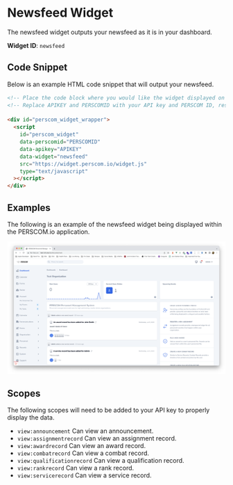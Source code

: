 # Newsfeed Widget

The newsfeed widget outputs your newsfeed as it is in your dashboard.

**Widget ID**: `newsfeed`

## Code Snippet

Below is an example HTML code snippet that will output your newsfeed.

```html
<!-- Place the code block where you would like the widget displayed on your website. !-->
<!-- Replace APIKEY and PERSCOMID with your API key and PERSCOM ID, respectively. !-->

<div id="perscom_widget_wrapper">
  <script
    id="perscom_widget"
    data-perscomid="PERSCOMID"
    data-apikey="APIKEY"
    data-widget="newsfeed"
    src="https://widget.perscom.io/widget.js"
    type="text/javascript"
  ></script>
</div>
```

## Examples

The following is an example of the newsfeed widget being displayed within the PERSCOM.io application.

![Newsfeed Preview](https://raw.githubusercontent.com/DeschutesDesignGroupLLC/perscom-docs/master/resources/newsfeed-preview.png)

## Scopes

The following scopes will need to be added to your API key to properly display the data.

- `view:announcement` Can view an announcement.
- `view:assignmentrecord` Can view an assignment record.
- `view:awardrecord` Can view an award record.
- `view:combatrecord` Can view a combat record.
- `view:qualificationrecord` Can view a qualification record.
- `view:rankrecord` Can view a rank record.
- `view:servicerecord` Can view a service record.
